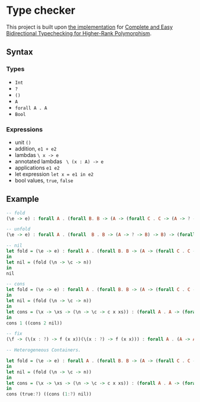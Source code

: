 # Type checker

This project is built upon [the
implementation](https://github.com/lexi-lambda/higher-rank) for [Complete and
Easy Bidirectional Typechecking for Higher-Rank
Polymorphism](https://arxiv.org/abs/1306.6032).

## Syntax

### Types

- `Int`
- `?`
- `()`
- `A`
- `forall A . A`
- `Bool`

### Expressions

- unit `()`
- addition, `e1 + e2`
- lambdas `\ x -> e`
- annotated lambdas ` \ (x : A) -> e`
- applications `e1 e2`
- let expression `let x = e1 in e2`
- bool values, `true`, `false`

## Example

```haskell
-- fold
(\e -> e) : forall A . (forall B. B -> (A -> (forall C . C -> (A -> ? -> C) -> C) -> B) -> B) -> (forall B . B -> (A -> ? -> B) -> B) 

-- unfold
(\e -> e) : forall A . (forall  B . B -> (A -> ? -> B) -> B) -> (forall B . B -> (A -> (forall C . C -> (A -> ? -> C) -> C) -> B) -> B) 

-- nil
let fold = (\e -> e) : forall A . (forall B. B -> (A -> (forall C . C -> (A -> ? -> C) -> C) -> B) -> B) -> (forall B . B -> (A -> ? -> B) -> B) 
in 
let nil = (fold (\n -> \c -> n)) 
in 
nil

-- cons
let fold = (\e -> e) : forall A . (forall B. B -> (A -> (forall C . C -> (A -> ? -> C) -> C) -> B) -> B) -> (forall B . B -> (A -> ? -> B) -> B) 
in 
let nil = (fold (\n -> \c -> n)) 
in 
let cons = (\x -> \xs -> (\n -> \c -> c x xs)) : (forall A . A -> (forall B. B -> (A -> ? -> B) -> B) -> (forall B. B -> (A -> ? -> B) -> B)) 
in 
cons 1 ((cons 2 nil))

-- fix
(\f -> (\(x : ?) -> f (x x))(\(x : ?) -> f (x x))) : forall A . (A -> A) -> A 

-- Heterogeneous Containers.

let fold = (\e -> e) : forall A . (forall B. B -> (A -> (forall C . C -> (A -> ? -> C) -> C) -> B) -> B) -> (forall B . B -> (A -> ? -> B) -> B) 
in 
let nil = (fold (\n -> \c -> n)) 
in 
let cons = (\x -> \xs -> (\n -> \c -> c x xs)) : (forall A . A -> (forall B. B -> (A -> ? -> B) -> B) -> (forall B. B -> (A -> ? -> B) -> B)) 
in 
cons (true:?) ((cons (1:?) nil))
```
